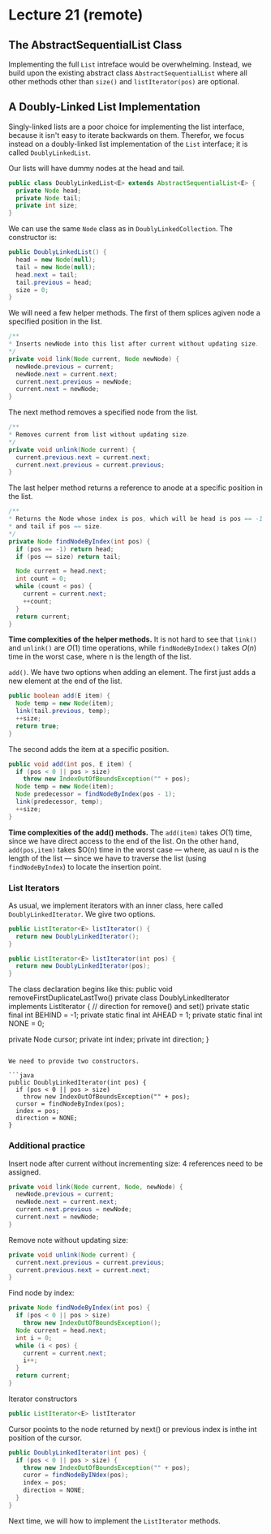 # Lecture 21 (remote)

## The AbstractSequentialList Class

Implementing the full `List` intreface would be overwhelming.
Instead, we build upon the existing abstract class `AbstractSequentialList` where all other methods other than `size()` and `listIterator(pos)` are optional.

## A Doubly-Linked List Implementation

Singly-linked lists are a poor choice for implementing the list interface,
because it isn't easy to iterate backwards on them.
Therefor, we focus instead on a doubly-linked list implementation of the `List` interface;
it is called `DoublyLinkedList`.

Our lists will have dummy nodes at the head and tail.

```java
public class DoublyLinkedList<E> extends AbstractSequentialList<E> {
  private Node head;
  private Node tail;
  private int size;
}
```

We can use the same `Node` class as in `DoublyLinkedCollection`.
The constructor is:

```java
public DoublyLinkedList() {
  head = new Node(null);
  tail = new Node(null);
  head.next = tail;
  tail.previous = head;
  size = 0;
}
```

We will need a few helper methods.
The first of them splices agiven node a specified position in the list.

```java
/**
* Inserts newNode into this list after current without updating size.
*/
private void link(Node current, Node newNode) {
  newNode.previous = current;
  newNode.next = current.next;
  current.next.previous = newNode;
  current.next = newNode;
}
```

The next method removes a specified node from the list.

```java
/**
* Removes current from list without updating size.
*/
private void unlink(Node current) {
  current.previous.next = current.next;
  current.next.previous = current.previous;
}
```

The last helper method returns a reference to anode at a specific position in the list.

```java
/**
* Returns the Node whose index is pos, which will be head is pos == -1
* and tail if pos == size.
*/
private Node findNodeByIndex(int pos) {
  if (pos == -1) return head;
  if (pos == size) return tail;

  Node current = head.next;
  int count = 0;
  while (count < pos) {
    current = current.next;
    ++count;
  }
  return current;
}
```

**Time complexities of the helper methods.**
It is not hard to see that `link()` and `unlink()` are $O(1)$ time operations,
while `findNodeByIndex()` takes $O(n)$ time in the worst case, where n is the length of the list.

`add()`. We have two options when adding an element.
The first just adds a new element at the end of the list.

```java
public boolean add(E item) {
  Node temp = new Node(item);
  link(tail.previous, temp);
  ++size;
  return true;
}
```

The second adds the item at a specific position.

```java
public void add(int pos, E item) {
  if (pos < 0 || pos > size)
    throw new IndexOutOfBoundsException("" + pos);
  Node temp = new Node(item);
  Node predecessor = findNodeByIndex(pos - 1);
  link(predecessor, temp);
  ++size;
}
```

**Time complexities of the add() methods.**
The `add(item)` takes $O(1)$ time, since we have direct access to the end of the list.
On the other hand, `add(pos,item)` takes $O(n) time in the worst case —
where, as uaul n is the length of the list —
since we have to traverse the list (using `findNodeByIndex`) to locate the insertion point.

### List Iterators

As usual, we implement iterators with an inner class, here called `DoublyLinkedIterator`.
We give two options.

```java
public ListIterator<E> listIterator() {
  return new DoublyLinkedIterator();
}

public ListIterator<E> listIterator(int pos) {
  return new DoublyLinkedIterator(pos);
}
```
The class declaration begins like this:
public void removeFirstDuplicateLastTwo()
private class DoublyLinkedIterator implements ListIterator<E> {
  // direction for remove() and set()
  private static final int BEHIND = -1;
  private static final int AHEAD = 1;
  private static final int NONE = 0;

  private Node cursor;
  private int index;
  private int direction;
}
```

We need to provide two constructors.

```java
public DoublyLinkedIterator(int pos) {
  if (pos < 0 || pos > size)
    throw new IndexOutOfBoundsException("" + pos);
  cursor = findNodeByIndex(pos);
  index = pos;
  direction = NONE;
}
```

### Additional practice

Insert node after current without incrementing size: 4 references need to be assigned.
```java
private void link(Node current, Node, newNode) {
  newNode.previous = current;
  newNode.next = current.next;
  current.next.previous = newNode;
  current.next = newNode;
}
```

Remove note without updating size:
```java
private void unlink(Node current) {
  current.next.previous = current.previous;
  current.previous.next = current.next;
}
```

Find node by index:
```java
private Node findNodeByIndex(int pos) {
  if (pos < 0 || pos > size)
    throw new IndexOutOfBoundsException();
  Node current = head.next;
  int i = 0;
  while (i < pos) {
    current = current.next;
    i++;
  }
  return current;
}
```

Iterator constructors
```java
public ListIterator<E> listIterator

```

Cursor pooints to the node returned by next() or previous index is inthe int position of the cursor.

```java
public DoublyLinkedIterator(int pos) {
  if (pos < 0 || pos > size) {
    throw new IndexOutOfBoundsException("" + pos);
    curor = findNodeByINdex(pos);
    index = pos;
    direction = NONE;
  }
}
```

Next time, we will how to implement the `ListIterator` methods.